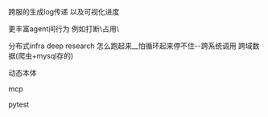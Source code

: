 跨服的生成log传递 以及可视化进度

更丰富agent间行为 例如打断\占用\


分布式infra deep research 怎么跑起来__怕循环起来停不住--跨系统调用 跨域数据(爬虫+mysql存的)

动态本体

mcp

pytest





